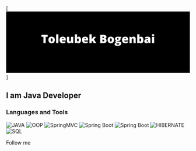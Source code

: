 [![Header](https://github.com/toleubekbogenbai/toleubekbogenbai/blob/main/Toleubek%20Bogenbai.png)]

## I am Java Developer

### Languages and Tools
![JAVA](https://img.shields.io/badge/Java-0d0d0d?style=for-the-badge&logo=JAVA)
![OOP](https://img.shields.io/badge/ООП-0d0d0d?style=for-the-badge&logo=JAVA)
![SpringMVC](https://img.shields.io/badge/SPRING_MVC-0d0d0d?style=for-the-badge&logo=SPRING)
![Spring Boot](https://img.shields.io/badge/SPRING_SECURITY-0d0d0d?style=for-the-badge&logo=SPRINGBOOT)
![Spring Boot](https://img.shields.io/badge/Spring_Boot-0d0d0d?style=for-the-badge&logo=SPRINGBOOT)
![HIBERNATE](https://img.shields.io/badge/HIBERNATE-0d0d0d?style=for-the-badge&logo=hibernate)
![SQL](https://img.shields.io/badge/SQL-0d0d0d?style=for-the-badge&logo=mysql)


Follow me
